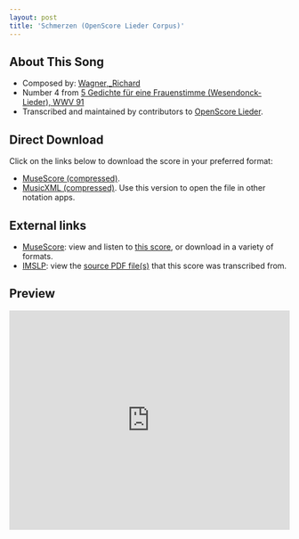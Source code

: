 ```yaml
---
layout: post
title: 'Schmerzen (OpenScore Lieder Corpus)'
---
```


## About This Song

- Composed by: [Wagner,_Richard](https://fourscoreandmore.org/openscore/lieder/Wagner,_Richard)
- Number 4 from [5 Gedichte für eine Frauenstimme (Wesendonck-Lieder), WWV 91](https://fourscoreandmore.org/openscore/lieder/Wagner,_Richard/5_Gedichte_für_eine_Frauenstimme_(Wesendonck-Lieder),_WWV_91)
- Transcribed and maintained by contributors to [OpenScore Lieder].

[OpenScore Lieder]: https://musescore.com/openscore-lieder-corpus

## Direct Download

Click on the links below to download the score in your preferred format:
- [MuseScore (compressed)](https://github.com/openscore/lieder/blob/main/scores/Wagner,_Richard/5_Gedichte_für_eine_Frauenstimme_(Wesendonck-Lieder),_WWV_91/4_Schmerzen/lc5026087.mscz?raw=true).
- [MusicXML (compressed)](https://github.com/openscore/lieder/blob/main/scores/Wagner,_Richard/5_Gedichte_für_eine_Frauenstimme_(Wesendonck-Lieder),_WWV_91/4_Schmerzen/lc5026087.mxl?raw=true). Use this version to open the file in other notation apps.

## External links

- [MuseScore]: view and listen to [this score][MuseScore], or download in a variety of formats.
- [IMSLP]: view the [source PDF file(s)][IMSLP] that this score was transcribed from.

[MuseScore]: https://musescore.com/score/5026087
[IMSLP]: https://imslp.org/wiki/Special:ReverseLookup/44645

## Preview

<iframe width="100%" height="394" src="https://musescore.com/openscore-lieder-corpus/scores/5026087/embed" frameborder="0" allowfullscreen allow="autoplay; fullscreen"></iframe>
